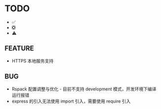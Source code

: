 # TODO

- ✅
- ❎
- ⚠️

## FEATURE

- HTTPS 本地服务支持

## BUG

- Rspack 配置调整与优化 - 目前不支持 development 模式，开发环境下编译运行报错
- express 的引入无法使用 import 引入，需要使用 require 引入
